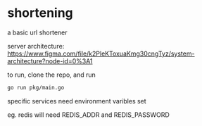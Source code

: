 # shortening
a basic url shortener

server architecture: https://www.figma.com/file/k2PleKToxuaKmg30cngTyz/system-architecture?node-id=0%3A1


to run, clone the repo, and run 
```bash
go run pkg/main.go
```
specific services need environment varibles set

eg. redis will need REDIS_ADDR and REDIS_PASSWORD



